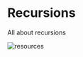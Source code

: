 # Recursions
All about recursions

![resources](https://docs.google.com/drawings/d/1WKrl9aiO-O3GPtoXfoYmAuD598-RdeUcnF_6qK9QTog/edit?usp=sharing)
